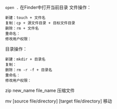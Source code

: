 `open .` 在Finder中打开当前目录
文件操作：

    新建：touch + 文件名
    复制：cp + 源文件目录 + 目标文件目录
    删除：rm + 文件名
    重命名：
    修改用户权限：

目录操作：

    新建：mkdir + 目录名
    复制：
    删除：rm -r -f + 目录名
    重命名：
    修改用户权限：

zip new_name file_name  压缩文件

mv [source file/directory] [target file/directory]  移动 

